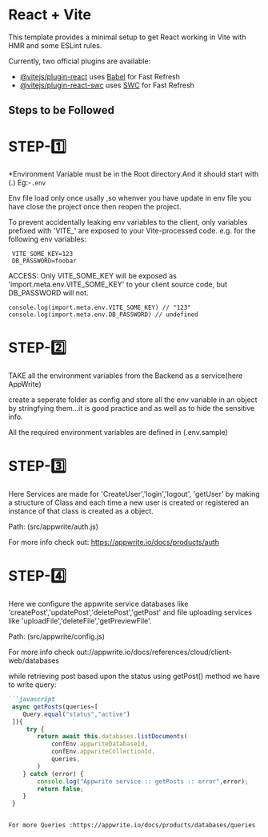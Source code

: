 # React + Vite

This template provides a minimal setup to get React working in Vite with HMR and some ESLint rules.

Currently, two official plugins are available:

- [@vitejs/plugin-react](https://github.com/vitejs/vite-plugin-react/blob/main/packages/plugin-react/README.md) uses [Babel](https://babeljs.io/) for Fast Refresh
- [@vitejs/plugin-react-swc](https://github.com/vitejs/vite-plugin-react-swc) uses [SWC](https://swc.rs/) for Fast Refresh

## Steps to be Followed

# STEP-1️⃣
 *Environment Variable must be in the Root directory.And it should start with (.) Eg:-``` .env ```

 Env file load only once usally ,so whenver you have update in env file you have close the project once then reopen the project.

 To prevent accidentally leaking env variables to the client, only variables prefixed with 'VITE_' are exposed to your Vite-processed code. e.g. for the following env variables:
```
 VITE_SOME_KEY=123
 DB_PASSWORD=foobar
```
ACCESS:
Only VITE_SOME_KEY will be exposed as 'import.meta.env.VITE_SOME_KEY' to your client source code, but DB_PASSWORD will not.

```
console.log(import.meta.env.VITE_SOME_KEY) // "123"
console.log(import.meta.env.DB_PASSWORD) // undefined
```


# STEP-2️⃣
TAKE all the environment variables from the Backend as a service(here AppWrite)

create a seperate folder as config and store all the env variable in an object by stringfying them...it is good practice and as well as to hide the sensitive info.

All the required environment variables are defined in (.env.sample)


# STEP-3️⃣
Here Services are made for 'CreateUser','login','logout', 'getUser' by making a structure of Class and each time a new user is created or registered an instance of that class is created as a object. 

Path: (src/appwrite/auth.js)

For more info check out: https://appwrite.io/docs/products/auth


# STEP-4️⃣
Here we configure the appwrite service databases like 'createPost','updatePost','deletePost','getPost' and file uploading services like 'uploadFile','deleteFile','getPreviewFile'. 

Path: (src/appwrite/config.js)

For more info check out://appwrite.io/docs/references/cloud/client-web/databases

while retrieving post based upon the status using getPost() method we have to write query:

```markdown
```javascript
 async getPosts(queries=[
    Query.equal("status","active")
 ]){
     try {
        return await this.databases.listDocuments(
            confEnv.appwriteDatabaseId,
            confEnv.appwriteCollectionId,
            queries,
        )
    } catch (error) {
        console.log("Appwrite service :: getPosts :: error",error);
        return false;
    }
 }
```
```

For more Queries :https://appwrite.io/docs/products/databases/queries


